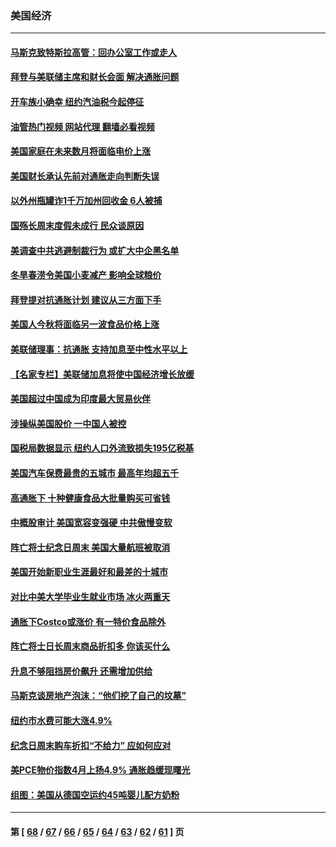 ### 美国经济
---
#### [马斯克致特斯拉高管：回办公室工作或走人](../../pages/ncid1078158/n13750253.md?06020445) 
#### [拜登与美联储主席和财长会面 解决通胀问题](../../pages/ncid1078158/n13750034.md?06020445) 
#### [开车族小确幸 纽约汽油税今起停征](../../pages/ncid1078158/n13749846.md?06020445) 
#### [油管热门视频 网站代理 翻墙必看视频](http://209.222.30.114:81/youtube.html?06020445)
#### [美国家庭在未来数月将面临电价上涨](../../pages/ncid1078158/n13749694.md?06020445) 
#### [美国财长承认先前对通胀走向判断失误](../../pages/ncid1078158/n13749689.md?06020445) 
#### [以外州瓶罐诈1千万加州回收金 6人被捕](../../pages/ncid1078158/n13749724.md?06020445) 
#### [国殇长周末度假未成行 民众谈原因](../../pages/ncid1078158/n13749682.md?06020445) 
#### [美调查中共逃避制裁行为 或扩大中企黑名单](../../pages/ncid1078158/n13749587.md?06020445) 
#### [冬旱春涝令美国小麦减产 影响全球粮价](../../pages/ncid1078158/n13748815.md?06020445) 
#### [拜登提对抗通胀计划 建议从三方面下手](../../pages/ncid1078158/n13749481.md?06020445) 
#### [美国人今秋将面临另一波食品价格上涨](../../pages/ncid1078158/n13749286.md?06020445) 
#### [美联储理事：抗通胀 支持加息至中性水平以上](../../pages/ncid1078158/n13748944.md?06020445) 
#### [【名家专栏】美联储加息将使中国经济增长放缓](../../pages/ncid1078158/n13748603.md?06020445) 
#### [美国超过中国成为印度最大贸易伙伴](../../pages/ncid1078158/n13748379.md?06020445) 
#### [涉操纵美国股价 一中国人被控](../../pages/ncid1078158/n13748348.md?06020445) 
#### [国税局数据显示 纽约人口外流致损失195亿税基](../../pages/ncid1078158/n13748350.md?06020445) 
#### [美国汽车保费最贵的五城市 最高年均超五千](../../pages/ncid1078158/n13747102.md?06020445) 
#### [高通胀下 十种健康食品大批量购买可省钱](../../pages/ncid1078158/n13746362.md?06020445) 
#### [中概股审计 美国宽容变强硬 中共傲慢变软](../../pages/ncid1078158/n13747819.md?06020445) 
#### [阵亡将士纪念日周末 美国大量航班被取消](../../pages/ncid1078158/n13747596.md?06020445) 
#### [美国开始新职业生涯最好和最差的十城市](../../pages/ncid1078158/n13746342.md?06020445) 
#### [对比中美大学毕业生就业市场 冰火两重天](../../pages/ncid1078158/n13747528.md?06020445) 
#### [通胀下Costco或涨价 有一特价食品除外](../../pages/ncid1078158/n13747505.md?06020445) 
#### [阵亡将士日长周末商品折扣多 你该买什么](../../pages/ncid1078158/n13747135.md?06020445) 
#### [升息不够阻挡房价飙升 还需增加供给](../../pages/ncid1078158/n13747369.md?06020445) 
#### [马斯克谈房地产泡沫：“他们挖了自己的坟墓”](../../pages/ncid1078158/n13747364.md?06020445) 
#### [纽约市水费可能大涨4.9%](../../pages/ncid1078158/n13747214.md?06020445) 
#### [纪念日周末购车折扣“不给力” 应如何应对](../../pages/ncid1078158/n13747068.md?06020445) 
#### [美PCE物价指数4月上扬4.9% 通胀趋缓现曙光](../../pages/ncid1078158/n13746879.md?06020445) 
#### [组图：美国从德国空运约45吨婴儿配方奶粉](../../pages/ncid1078158/n13746669.md?06020445) 

---
#### 第 [ [68](./68.md?06020445) / [67](./67.md?06020445) / [66](./66.md?06020445) / [65](./65.md?06020445) / [64](./64.md?06020445) / [63](./63.md?06020445) / [62](./62.md?06020445) / [61](./61.md?06020445) ] 页
